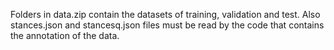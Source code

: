 Folders in data.zip contain the datasets of training, validation and test. Also stances.json and stancesq.json files must be read by the code that contains the annotation of the data.
